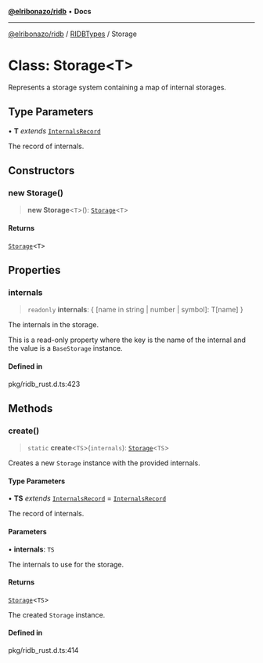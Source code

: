 [**@elribonazo/ridb**](../../../README.md) • **Docs**

***

[@elribonazo/ridb](../../../README.md) / [RIDBTypes](../README.md) / Storage

# Class: Storage\<T\>

Represents a storage system containing a map of internal storages.

## Type Parameters

• **T** *extends* [`InternalsRecord`](../type-aliases/InternalsRecord.md)

The record of internals.

## Constructors

### new Storage()

> **new Storage**\<`T`\>(): [`Storage`](Storage.md)\<`T`\>

#### Returns

[`Storage`](Storage.md)\<`T`\>

## Properties

### internals

> `readonly` **internals**: \{ \[name in string \| number \| symbol\]: T\[name\] \}

The internals in the storage.

This is a read-only property where the key is the name of the internal and the value is a `BaseStorage` instance.

#### Defined in

pkg/ridb\_rust.d.ts:423

## Methods

### create()

> `static` **create**\<`TS`\>(`internals`): [`Storage`](Storage.md)\<`TS`\>

Creates a new `Storage` instance with the provided internals.

#### Type Parameters

• **TS** *extends* [`InternalsRecord`](../type-aliases/InternalsRecord.md) = [`InternalsRecord`](../type-aliases/InternalsRecord.md)

The record of internals.

#### Parameters

• **internals**: `TS`

The internals to use for the storage.

#### Returns

[`Storage`](Storage.md)\<`TS`\>

The created `Storage` instance.

#### Defined in

pkg/ridb\_rust.d.ts:414
